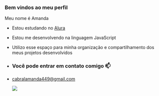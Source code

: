 ### Bem vindos ao meu perfil 
Meu nome é Amanda
- Estou estudando no [Alura](https:www.alura.com.br)
- Estou me desenvolvendo na linguagem JavaScript
- Utilizo esse espaço para minha organização e compartilhamento dos meus projetos desenvolvidos

- ### Você pode entrar em contato comigo 📫
- cabralamanda449@gmail.com

  ![](https://media1.tenor.com/m/wPudCfjCrD8AAAAC/penguin-hello.gif)
